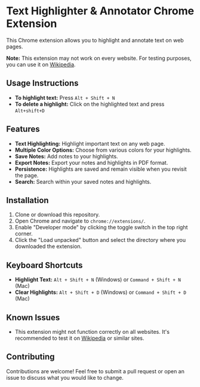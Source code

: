 # Text Highlighter & Annotator Chrome Extension

This Chrome extension allows you to highlight and annotate text on web pages. 

**Note:** This extension may not work on every website. For testing purposes, you can use it on [Wikipedia](https://www.wikipedia.org).

## Usage Instructions

- **To highlight text:** Press `Alt + Shift + N`
- **To delete a highlight:** Click on the highlighted text and press `Alt+shift+D`

## Features

- **Text Highlighting:** Highlight important text on any web page.
- **Multiple Color Options:** Choose from various colors for your highlights.
- **Save Notes:** Add notes to your highlights.
- **Export Notes:** Export your notes and highlights in PDF format.
- **Persistence:** Highlights are saved and remain visible when you revisit the page.
- **Search:** Search within your saved notes and highlights.

## Installation

1. Clone or download this repository.
2. Open Chrome and navigate to `chrome://extensions/`.
3. Enable "Developer mode" by clicking the toggle switch in the top right corner.
4. Click the "Load unpacked" button and select the directory where you downloaded the extension.

## Keyboard Shortcuts

- **Highlight Text:** `Alt + Shift + N` (Windows) or `Command + Shift + N` (Mac)
- **Clear Highlights:** `Alt + Shift + D` (Windows) or `Command + Shift + D` (Mac)

## Known Issues

- This extension might not function correctly on all websites. It's recommended to test it on [Wikipedia](https://www.wikipedia.org) or similar sites.

## Contributing

Contributions are welcome! Feel free to submit a pull request or open an issue to discuss what you would like to change.

